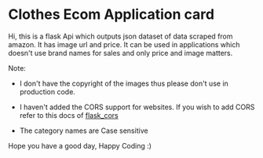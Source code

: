 # Clothes Ecom Application card #

Hi, this is a flask Api which outputs json dataset of data scraped from amazon. It has image url and price. It can be used in applications which doesn't use brand names for sales and only price and image matters. 

Note: 
- I don't have the copyright of the images thus please don't use in production code.
- I haven't added the CORS support for websites. If you wish to add CORS refer to this docs of [flask_cors](https://flask-cors.readthedocs.io/en/latest/)

- The category names are Case sensitive

Hope you have a good day, Happy Coding :)